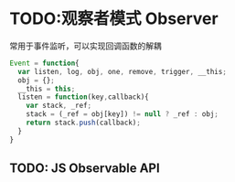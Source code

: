 # TODO:观察者模式 Observer

常用于事件监听，可以实现回调函数的解耦

```js
Event = function{
  var listen, log, obj, one, remove, trigger, __this;
  obj = {};
  __this = this;
  listen = function(key,callback){
    var stack, _ref;
    stack = (_ref = obj[key]) != null ? _ref : obj;
    return stack.push(callback);
  }
}
```

## TODO: JS Observable API
